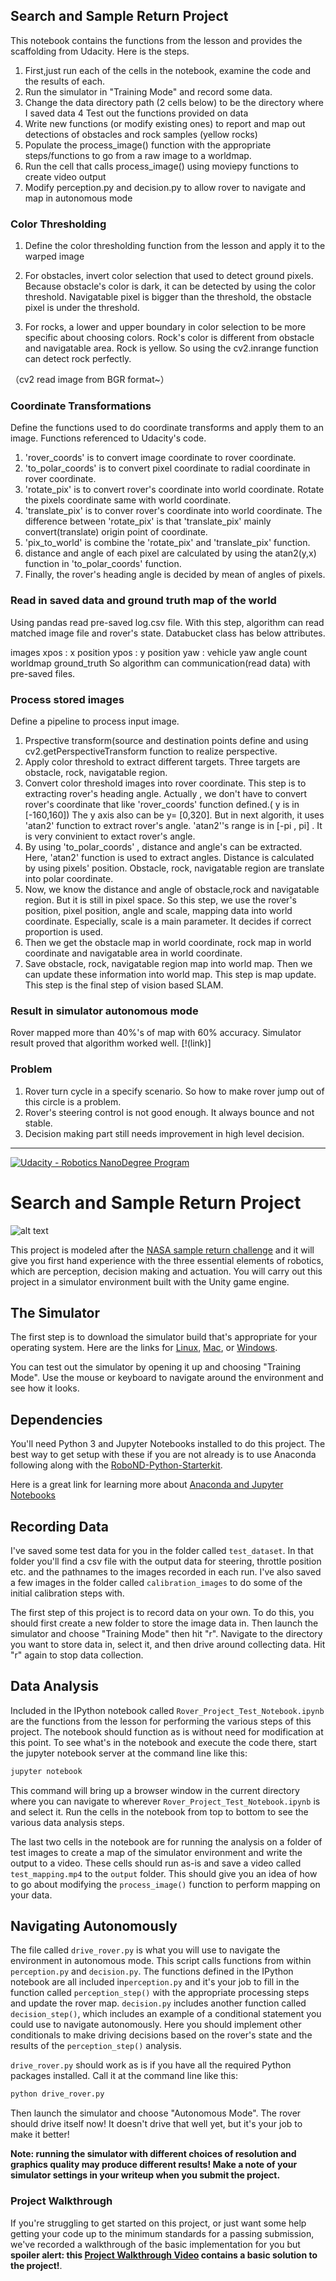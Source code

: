 ## Search and Sample Return Project
This notebook contains the functions from the lesson and provides the scaffolding from Udacity. Here is the steps.

1. First,just run each of the cells in the notebook, examine the code and the results of each.
2. Run the simulator in "Training Mode" and record some data.
3. Change the data directory path (2 cells below) to be the directory where I saved data
4 Test out the functions provided on data
5. Write new functions (or modify existing ones) to report and map out detections of obstacles and rock samples (yellow rocks)
6. Populate the process_image() function with the appropriate steps/functions to go from a raw image to a worldmap.
7. Run the cell that calls process_image() using moviepy functions to create video output
8. Modify perception.py and decision.py to allow rover to navigate and map in autonomous mode

### Color Thresholding
1. Define the color thresholding function from the lesson and apply it to the warped image

2. For obstacles, invert color selection that used to detect ground pixels. Because obstacle's color is dark, it can be detected by using the color threshold. Navigatable pixel is bigger than the threshold, the obstacle pixel is under the threshold.

3. For rocks, a lower and upper boundary in color selection to be more specific about choosing colors. Rock's color is different from obstacle and navigatable area. Rock is yellow. So using the cv2.inrange function can detect rock perfectly.

（cv2 read image from BGR format~）

### Coordinate Transformations
Define the functions used to do coordinate transforms and apply them to an image. Functions referenced to Udacity's code.

1. 'rover_coords' is to convert image coordinate to rover coordinate.
2. 'to_polar_coords' is to convert pixel coordinate to radial coordinate in rover coordinate.
3. 'rotate_pix' is to convert rover's coordinate into world coordinate. Rotate the pixels coordinate same with world coordinate.
4. 'translate_pix' is to conver rover's coordinate into world coordinate. The difference between 'rotate_pix' is that 'translate_pix' mainly convert(translate) origin point of coordinate.
5. 'pix_to_world' is combine the 'rotate_pix' and 'translate_pix' function.
6. distance and angle of each pixel are calculated by using the atan2(y,x) function in 'to_polar_coords' function.
7. Finally, the rover's heading angle is decided by mean of angles of pixels.

### Read in saved data and ground truth map of the world
Using pandas read pre-saved log.csv file. With this step, algorithm can read matched image file and rover's state. Databucket class has below attributes.

images
xpos : x position
ypos : y position
yaw : vehicle yaw angle
count
worldmap
ground_truth
So algorithm can communication(read data) with pre-saved files.

### Process stored images
Define a pipeline to process input image.

1. Prspective transform(source and destination points define and using cv2.getPerspectiveTransform function to realize perspective.
2. Apply color threshold to extract different targets. Three targets are obstacle, rock, navigatable region.
3. Convert color threshold images into rover coordinate. This step is to extracting rover's heading angle. Actually , we don't have to convert rover's coordinate that like 'rover_coords' function defined.( y is in [-160,160]) The y axis also can be y= [0,320]. But in next algorith, it uses 'atan2' function to extract rover's angle. 'atan2''s range is in [-pi , pi] . It is very convinient to extact rover's angle.
4. By using 'to_polar_coords' , distance and angle's can be extracted. Here, 'atan2' function is used to extract angles. Distance is calculated by using pixels' position. Obstacle, rock, navigatable region are translate into polar coordinate.
5. Now, we know the distance and angle of obstacle,rock and navigatable region. But it is still in pixel space. So this step, we use the rover's position, pixel position, angle and scale, mapping data into world coordinate. Especially, scale is a main parameter. It decides if correct proportion is used.
6. Then we get the obstacle map in world coordinate, rock map in world coordinate and navigatable area in world coordinate.
7. Save obstacle, rock, navigatable region map into world map. Then we can update these information into world map. This step is map update. This step is the final step of vision based SLAM.

### Result in simulator autonomous mode 
Rover mapped more than 40%'s of map with 60% accuracy.
Simulator result proved that algorithm worked well.
[!(link)]


### Problem
1. Rover turn cycle in a specify scenario. So how to make rover jump out of this circle is a problem.
2. Rover's steering control is not good enough. It always bounce and not stable.
3. Decision making part still needs improvement in high level decision.

------------------------------------------------------------------------------------------------------------------------------------

[//]: # (Image References)
[image_0]: ./misc/rover_image.jpg
[![Udacity - Robotics NanoDegree Program](https://s3-us-west-1.amazonaws.com/udacity-robotics/Extra+Images/RoboND_flag.png)](https://www.udacity.com/robotics)
# Search and Sample Return Project


![alt text][image_0] 

This project is modeled after the [NASA sample return challenge](https://www.nasa.gov/directorates/spacetech/centennial_challenges/sample_return_robot/index.html) and it will give you first hand experience with the three essential elements of robotics, which are perception, decision making and actuation.  You will carry out this project in a simulator environment built with the Unity game engine.  

## The Simulator
The first step is to download the simulator build that's appropriate for your operating system.  Here are the links for [Linux](https://s3-us-west-1.amazonaws.com/udacity-robotics/Rover+Unity+Sims/Linux_Roversim.zip), [Mac](	https://s3-us-west-1.amazonaws.com/udacity-robotics/Rover+Unity+Sims/Mac_Roversim.zip), or [Windows](https://s3-us-west-1.amazonaws.com/udacity-robotics/Rover+Unity+Sims/Windows_Roversim.zip).  

You can test out the simulator by opening it up and choosing "Training Mode".  Use the mouse or keyboard to navigate around the environment and see how it looks.

## Dependencies
You'll need Python 3 and Jupyter Notebooks installed to do this project.  The best way to get setup with these if you are not already is to use Anaconda following along with the [RoboND-Python-Starterkit](https://github.com/ryan-keenan/RoboND-Python-Starterkit). 


Here is a great link for learning more about [Anaconda and Jupyter Notebooks](https://classroom.udacity.com/courses/ud1111)

## Recording Data
I've saved some test data for you in the folder called `test_dataset`.  In that folder you'll find a csv file with the output data for steering, throttle position etc. and the pathnames to the images recorded in each run.  I've also saved a few images in the folder called `calibration_images` to do some of the initial calibration steps with.  

The first step of this project is to record data on your own.  To do this, you should first create a new folder to store the image data in.  Then launch the simulator and choose "Training Mode" then hit "r".  Navigate to the directory you want to store data in, select it, and then drive around collecting data.  Hit "r" again to stop data collection.

## Data Analysis
Included in the IPython notebook called `Rover_Project_Test_Notebook.ipynb` are the functions from the lesson for performing the various steps of this project.  The notebook should function as is without need for modification at this point.  To see what's in the notebook and execute the code there, start the jupyter notebook server at the command line like this:

```sh
jupyter notebook
```

This command will bring up a browser window in the current directory where you can navigate to wherever `Rover_Project_Test_Notebook.ipynb` is and select it.  Run the cells in the notebook from top to bottom to see the various data analysis steps.  

The last two cells in the notebook are for running the analysis on a folder of test images to create a map of the simulator environment and write the output to a video.  These cells should run as-is and save a video called `test_mapping.mp4` to the `output` folder.  This should give you an idea of how to go about modifying the `process_image()` function to perform mapping on your data.  

## Navigating Autonomously
The file called `drive_rover.py` is what you will use to navigate the environment in autonomous mode.  This script calls functions from within `perception.py` and `decision.py`.  The functions defined in the IPython notebook are all included in`perception.py` and it's your job to fill in the function called `perception_step()` with the appropriate processing steps and update the rover map. `decision.py` includes another function called `decision_step()`, which includes an example of a conditional statement you could use to navigate autonomously.  Here you should implement other conditionals to make driving decisions based on the rover's state and the results of the `perception_step()` analysis.

`drive_rover.py` should work as is if you have all the required Python packages installed. Call it at the command line like this: 

```sh
python drive_rover.py
```  

Then launch the simulator and choose "Autonomous Mode".  The rover should drive itself now!  It doesn't drive that well yet, but it's your job to make it better!  

**Note: running the simulator with different choices of resolution and graphics quality may produce different results!  Make a note of your simulator settings in your writeup when you submit the project.**

### Project Walkthrough
If you're struggling to get started on this project, or just want some help getting your code up to the minimum standards for a passing submission, we've recorded a walkthrough of the basic implementation for you but **spoiler alert: this [Project Walkthrough Video](https://www.youtube.com/watch?v=oJA6QHDPdQw) contains a basic solution to the project!**.


